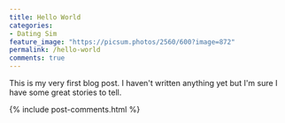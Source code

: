 ```yaml
---
title: Hello World
categories:
- Dating Sim
feature_image: "https://picsum.photos/2560/600?image=872"
permalink: /hello-world
comments: true
---
```


This is my very first blog post. I haven't written anything yet but I'm sure I have some great stories to tell.

{% include post-comments.html %}